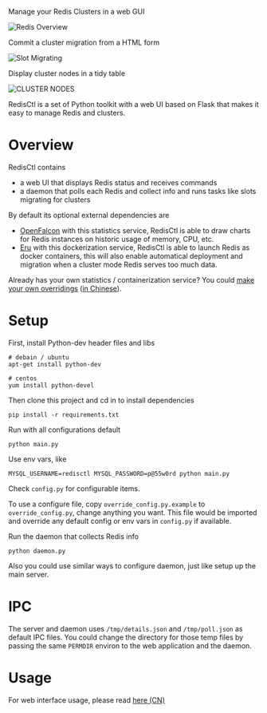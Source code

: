 Manage your Redis Clusters in a web GUI

![Redis Overview](http://zlo.gs/image_data/8fb3021522baf6414c107cfd3fc0ad406461d5e5)

Commit a cluster migration from a HTML form

![Slot Migrating](http://zlo.gs/image_data/5dc602f756975f97a9264e6e7a94a3ad08518a2f)

Display cluster nodes in a tidy table

![CLUSTER NODES](http://zlo.gs/image_data/4fda367ddacd1501337bc725002dc98384083179)

RedisCtl is a set of Python toolkit with a web UI based on Flask that makes it easy to manage Redis and clusters.

# Overview

RedisCtl contains

* a web UI that displays Redis status and receives commands
* a daemon that polls each Redis and collect info and runs tasks like slots migrating for clusters

By default its optional external dependencies are

* [OpenFalcon](https://github.com/open-falcon) with this statistics service, RedisCtl is able to draw charts for Redis instances on historic usage of memory, CPU, etc.
* [Eru](https://github.com/projecteru/eru-core) with this dockerization service, RedisCtl is able to launch Redis as docker containers, this will also enable automatical deployment and migration when a cluster mode Redis serves too much data.

Already has your own statistics / containerization service? You could [make your own overridings](https://github.com/HunanTV/redis-ctl/wiki/Customize_App) ([in Chinese](https://github.com/HunanTV/redis-ctl/wiki/WIP_v0_9_customize_app_zh)).

# Setup

First, install Python-dev header files and libs

    # debain / ubuntu
    apt-get install python-dev

    # centos
    yum install python-devel

Then clone this project and cd in to install dependencies

    pip install -r requirements.txt

Run with all configurations default

    python main.py

Use env vars, like

    MYSQL_USERNAME=redisctl MYSQL_PASSWORD=p@55w0rd python main.py

Check `config.py` for configurable items.

To use a configure file, copy `override_config.py.example` to `override_config.py`, change anything you want. This file would be imported and override any default config or env vars in `config.py` if available.

Run the daemon that collects Redis info

    python daemon.py

Also you could use similar ways to configure daemon, just like setup up the main server.

# IPC

The server and daemon uses `/tmp/details.json` and `/tmp/poll.json` as default IPC files. You could change the directory for those temp files by passing the same `PERMDIR` environ to the web application and the daemon.

# Usage

For web interface usage, please read [here (CN)](https://github.com/HunanTV/redis-ctl/wiki/WebUI)
